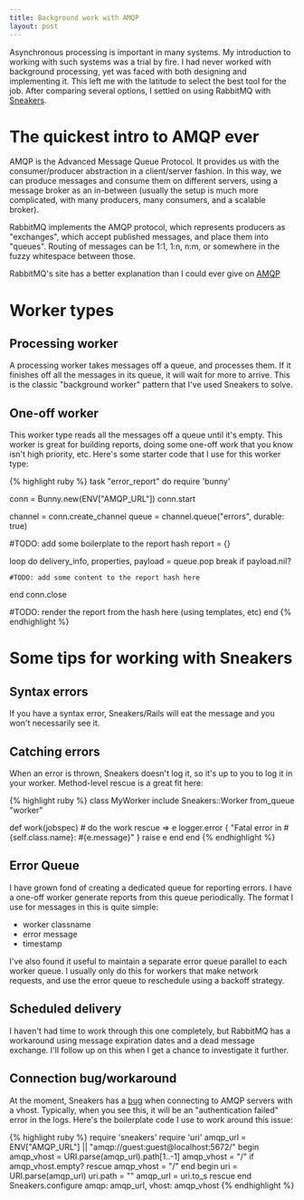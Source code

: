 ```yaml
---
title: Background work with AMQP
layout: post
---
```

Asynchronous processing is important in many systems. My introduction to working with such systems was a trial by fire. I had never worked with background processing, yet was faced with both designing and implementing it. This left me with the latitude to select the best tool for the job. After comparing several options, I settled on using RabbitMQ with [Sneakers](http://sneakers.io).

# The quickest intro to AMQP ever

AMQP is the Advanced Message Queue Protocol. It provides us with the consumer/producer abstraction in a client/server fashion. In this way, we can produce messages and consume them on different servers, using a message broker as an in-between (usually the setup is much more complicated, with many producers, many consumers, and a scalable broker).

RabbitMQ implements the AMQP protocol, which represents producers as "exchanges", which accept published messages, and place them into "queues". Routing of messages can be 1:1, 1:n, n:m, or somewhere in the fuzzy whitespace between those.

RabbitMQ's site has a better explanation than I could ever give on [AMQP](http://www.rabbitmq.com/tutorials/amqp-concepts.html)

# Worker types

## Processing worker

A processing worker takes messages off a queue, and processes them. If it finishes off all the messages in its queue, it will wait for more to arrive. This is the classic "background worker" pattern that I've used Sneakers to solve.

## One-off worker

This worker type reads all the messages off a queue until it's empty. This worker is great for building reports, doing some one-off work that you know isn't high priority, etc. Here's some starter code that I use for this worker type:

{% highlight ruby %}
task "error_report" do
  require 'bunny'

  conn = Bunny.new(ENV["AMQP_URL"])
  conn.start

  channel = conn.create_channel
  queue = channel.queue("errors", durable: true)

  #TODO: add some boilerplate to the report hash
  report = {}

  loop do
    delivery_info, properties, payload = queue.pop
    break if payload.nil?

    #TODO: add some content to the report hash here
  end
  conn.close

  #TODO: render the report from the hash here (using templates, etc)
end
{% endhighlight %}

# Some tips for working with Sneakers

## Syntax errors

If you have a syntax error, Sneakers/Rails will eat the message and you won't necessarily see it.

## Catching errors

When an error is thrown, Sneakers doesn't log it, so it's up to you to log it in your worker. Method-level rescue is a great fit here:

{% highlight ruby %}
class MyWorker
  include Sneakers::Worker
  from_queue "worker"

  def work(jobspec)
    # do the work
  rescue => e
    logger.error { "Fatal error in #{self.class.name}: #{e.message}" }
    raise e
  end
end
{% endhighlight %}

## Error Queue

I have grown fond of creating a dedicated queue for reporting errors. I have a one-off worker generate reports from this queue periodically. The format I use for messages in this is quite simple:

- worker classname
- error message
- timestamp

I've also found it useful to maintain a separate error queue parallel to each worker queue. I usually only do this for workers that make network requests, and use the error queue to reschedule using a backoff strategy.

## Scheduled delivery

I haven't had time to work through this one completely, but RabbitMQ has a workaround using message expiration dates and a dead message exchange. I'll follow up on this when I get a chance to investigate it further.

## Connection bug/workaround

At the moment, Sneakers has a [bug](http://github.com/jondot/sneakers/issues/17) when connecting to AMQP servers with a vhost. Typically, when you see this, it will be an "authentication failed" error in the logs. Here's the boilerplate code I use to work around this issue:

{% highlight ruby %}
require 'sneakers'
require 'uri'
amqp_url = ENV["AMQP_URL"] || "amqp://guest:guest@localhost:5672/"
begin
  amqp_vhost = URI.parse(amqp_url).path[1..-1]
  amqp_vhost = "/" if amqp_vhost.empty?
rescue
  amqp_vhost = "/"
end
begin
  uri = URI.parse(amqp_url)
  uri.path = ""
  amqp_url = uri.to_s
rescue
end
Sneakers.configure amqp: amqp_url, vhost: amqp_vhost
{% endhighlight %}